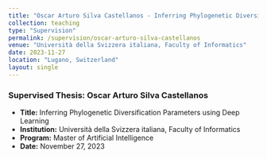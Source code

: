```yaml
---
title: "Oscar Arturo Silva Castellanos - Inferring Phylogenetic Diversification Parameters using Deep Learning"
collection: teaching
type: "Supervision"
permalink: /supervision/oscar-arturo-silva-castellanos
venue: "Università della Svizzera italiana, Faculty of Informatics"
date: 2023-11-27
location: "Lugano, Switzerland"
layout: single
---
```


### Supervised Thesis: Oscar Arturo Silva Castellanos

- **Title:** Inferring Phylogenetic Diversification Parameters using Deep Learning  
- **Institution:** Università della Svizzera italiana, Faculty of Informatics  
- **Program:** Master of Artificial Intelligence  
- **Date:** November 27, 2023
